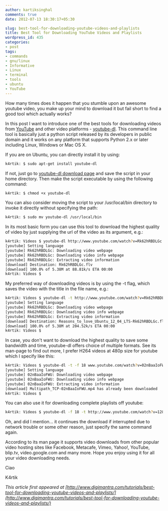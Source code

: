 ```yaml
---
author: kartiksinghal
comments: true
date: 2012-07-13 18:30:17+05:30

slug: best-tool-for-downloading-youtube-videos-and-playlists
title: Best Tool for Downloading YouTube Videos and Playlists
wordpress_id: 435
categories:
- post
tags:
- commands
- gnu/linux
- Informative
- Linux
- terminal
- tools
- ubuntu
- YouTube
---
```


How many times does it happen that you stumble upon an awesome youtube video, you make up your mind to download it but fail short to find a good tool which actually works?

In this post I want to introduce one of the best tools for downloading videos from [YouTube](http://www.youtube.com/) and other video platforms - [youtube-dl](http://rg3.github.com/youtube-dl/). This command line tool is basically just a python script released by its developers in public domain and it works on any platform that supports Python 2.x or later including Linux, Windows or Mac OS X.

If you are on Ubuntu, you can directly install it by using:

```bash
k4rtik: $ sudo apt-get install youtube-dl
```

If not, just go to [youtube-dl download page](http://rg3.github.com/youtube-dl/download.html) and save the script in your home directory. Then make the script executable by using the following command:

```bash
k4rtik: $ chmod +x youtube-dl
```

You can also consider moving the script to your /usr/local/bin directory to invoke it directly without specifying the path:

```bash
k4rtik: $ sudo mv youtube-dl /usr/local/bin
```

In its most basic form you can use this tool to download the highest quality of video by just supplying the url of the video as its argument, e.g.:

```bash
k4rtik: Videos $ youtube-dl http://www.youtube.com/watch?v=Rk62hRBDLGc
[youtube] Setting language
[youtube] Rk62hRBDLGc: Downloading video webpage
[youtube] Rk62hRBDLGc: Downloading video info webpage
[youtube] Rk62hRBDLGc: Extracting video information
[download] Destination: Rk62hRBDLGc.flv
[download] 100.0% of 5.38M at 88.81k/s ETA 00:00
k4rtik: Videos $
```

My preferred way of downloading videos is by using the -t flag, which saves the video with the title in the file name, e.g.:

```bash
k4rtik: Videos $ youtube-dl -t http://www.youtube.com/watch?v=Rk62hRBDLGc
[youtube] Setting language
[youtube] Rk62hRBDLGc: Downloading video webpage
[youtube] Rk62hRBDLGc: Downloading video info webpage
[youtube] Rk62hRBDLGc: Extracting video information
[download] Destination: Reasons_to_love_Ubuntu_12_04_LTS-Rk62hRBDLGc.flv
[download] 100.0% of 5.38M at 204.52k/s ETA 00:00
k4rtik: Videos $
```

In case, you don't want to download the highest quality to save some bandwidth and time, youtube-dl offers choice of multiple formats. See its man-page to find out more, I prefer H264 videos at 480p size for youtube which I specify like this:

```bash
k4rtik: Videos $ youtube-dl -t -f 18 www.youtube.com/watch?v=02nBaaIoFWU
[youtube] Setting language
[youtube] 02nBaaIoFWU: Downloading video webpage
[youtube] 02nBaaIoFWU: Downloading video info webpage
[youtube] 02nBaaIoFWU: Extracting video information
[download] Multipath_TCP-02nBaaIoFWU.mp4 has already been downloaded
k4rtik: Videos $
```

You can also use it for downloading complete playlists off youtube:

```bash
k4rtik: Videos $ youtube-dl -f 18 -t http://www.youtube.com/watch?v=128ll4yXUfY&list=PL2E1848DB88958935
```

Oh, and did I mention... it continues the download if interrupted due to network trouble or some other reason, just specify the same command again.

According to its man page it supports video downloads from other popular video hosting sites like Facebook, Metacafe, Vimeo, Yahoo!, YouTube, blip.tv, video.google.com and many more. Hope you enjoy using it for all your video downloading needs.

Ciao

K4rtik

_This article first appeared at [http://www.digimantra.com/tutorials/best-tool-for-downloading-youtube-videos-and-playlists/](http://www.digimantra.com/tutorials/best-tool-for-downloading-youtube-videos-and-playlists/)_
